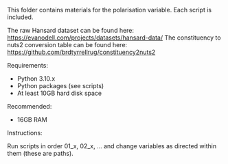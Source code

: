 This folder contains materials for the polarisation variable. Each script is included.

The raw Hansard dataset can be found here: https://evanodell.com/projects/datasets/hansard-data/
The constituency to nuts2 conversion table can be found here: https://github.com/brdtyrrellrug/constituency2nuts2

Requirements:
 - Python 3.10.x
 - Python packages (see scripts)
 - At least 10GB hard disk space

Recommended:
 - 16GB RAM

Instructions:

Run scripts in order 01_x, 02_x, ... and change variables as directed within them (these are paths).
